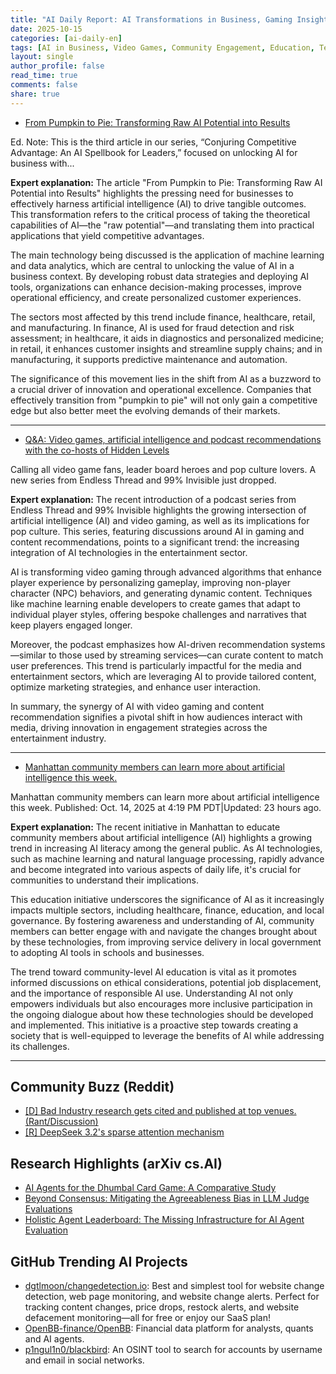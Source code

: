 ```yaml
---
title: "AI Daily Report: AI Transformations in Business, Gaming Insights, and Community Education Initiatives (2025-10-15)"
date: 2025-10-15
categories: [ai-daily-en]
tags: [AI in Business, Video Games, Community Engagement, Education, Technology Trends, Podcasts]
layout: single
author_profile: false
read_time: true
comments: false
share: true
---
```

- [From Pumpkin to Pie: Transforming Raw AI Potential into Results](https://www.wardandsmith.com/articles/from-pumpkin%20to%20pie-transforming-raw-ai-potential-into-results)

Ed. Note: This is the third article in our series, “Conjuring Competitive Advantage: An AI Spellbook for Leaders,” focused on unlocking AI for business with...

**Expert explanation:**
The article "From Pumpkin to Pie: Transforming Raw AI Potential into Results" highlights the pressing need for businesses to effectively harness artificial intelligence (AI) to drive tangible outcomes. This transformation refers to the critical process of taking the theoretical capabilities of AI—the "raw potential"—and translating them into practical applications that yield competitive advantages.

The main technology being discussed is the application of machine learning and data analytics, which are central to unlocking the value of AI in a business context. By developing robust data strategies and deploying AI tools, organizations can enhance decision-making processes, improve operational efficiency, and create personalized customer experiences.

The sectors most affected by this trend include finance, healthcare, retail, and manufacturing. In finance, AI is used for fraud detection and risk assessment; in healthcare, it aids in diagnostics and personalized medicine; in retail, it enhances customer insights and streamline supply chains; and in manufacturing, it supports predictive maintenance and automation.

The significance of this movement lies in the shift from AI as a buzzword to a crucial driver of innovation and operational excellence. Companies that effectively transition from "pumpkin to pie" will not only gain a competitive edge but also better meet the evolving demands of their markets.

---
- [Q&A: Video games, artificial intelligence and podcast recommendations with the co-hosts of Hidden Levels](https://www.wbur.org/inside/2025/10/14/video-games-ai-podcasts-endless-thread-99-percent-invisible)

Calling all video game fans, leader board heroes and pop culture lovers. A new series from Endless Thread and 99% Invisible just dropped.

**Expert explanation:**
The recent introduction of a podcast series from Endless Thread and 99% Invisible highlights the growing intersection of artificial intelligence (AI) and video gaming, as well as its implications for pop culture. This series, featuring discussions around AI in gaming and content recommendations, points to a significant trend: the increasing integration of AI technologies in the entertainment sector.

AI is transforming video gaming through advanced algorithms that enhance player experience by personalizing gameplay, improving non-player character (NPC) behaviors, and generating dynamic content. Techniques like machine learning enable developers to create games that adapt to individual player styles, offering bespoke challenges and narratives that keep players engaged longer. 

Moreover, the podcast emphasizes how AI-driven recommendation systems—similar to those used by streaming services—can curate content to match user preferences. This trend is particularly impactful for the media and entertainment sectors, which are leveraging AI to provide tailored content, optimize marketing strategies, and enhance user interaction. 

In summary, the synergy of AI with video gaming and content recommendation signifies a pivotal shift in how audiences interact with media, driving innovation in engagement strategies across the entertainment industry.

---
- [Manhattan community members can learn more about artificial intelligence this week.](https://www.wibw.com/video/2025/10/14/manhattan-community-members-can-learn-more-about-artificial-intelligence-this-week/)

Manhattan community members can learn more about artificial intelligence this week. Published: Oct. 14, 2025 at 4:19 PM PDT|Updated: 23 hours ago.

**Expert explanation:**
The recent initiative in Manhattan to educate community members about artificial intelligence (AI) highlights a growing trend in increasing AI literacy among the general public. As AI technologies, such as machine learning and natural language processing, rapidly advance and become integrated into various aspects of daily life, it's crucial for communities to understand their implications. 

This education initiative underscores the significance of AI as it increasingly impacts multiple sectors, including healthcare, finance, education, and local governance. By fostering awareness and understanding of AI, community members can better engage with and navigate the changes brought about by these technologies, from improving service delivery in local government to adopting AI tools in schools and businesses.

The trend toward community-level AI education is vital as it promotes informed discussions on ethical considerations, potential job displacement, and the importance of responsible AI use. Understanding AI not only empowers individuals but also encourages more inclusive participation in the ongoing dialogue about how these technologies should be developed and implemented. This initiative is a proactive step towards creating a society that is well-equipped to leverage the benefits of AI while addressing its challenges.

---

## Community Buzz (Reddit)
- [[D] Bad Industry research gets cited and published at top venues. (Rant/Discussion)](https://www.reddit.com/r/MachineLearning/comments/1o1jdd7/d_bad_industry_research_gets_cited_and_published/)
- [[R] DeepSeek 3.2's sparse attention mechanism](https://www.reddit.com/r/MachineLearning/comments/1o2pzxk/r_deepseek_32s_sparse_attention_mechanism/)

## Research Highlights (arXiv cs.AI)
- [AI Agents for the Dhumbal Card Game: A Comparative Study](https://arxiv.org/abs/2510.11736)
- [Beyond Consensus: Mitigating the Agreeableness Bias in LLM Judge Evaluations](https://arxiv.org/abs/2510.11822)
- [Holistic Agent Leaderboard: The Missing Infrastructure for AI Agent Evaluation](https://arxiv.org/abs/2510.11977)

## GitHub Trending AI Projects
- [dgtlmoon/changedetection.io](dgtlmoon/changedetection.io): Best and simplest tool for website change detection, web page monitoring, and website change alerts. Perfect for tracking content changes, price drops, restock alerts, and website defacement monitoring—all for free or enjoy our SaaS plan!
- [OpenBB-finance/OpenBB](OpenBB-finance/OpenBB): Financial data platform for analysts, quants and AI agents.
- [p1ngul1n0/blackbird](p1ngul1n0/blackbird): An OSINT tool to search for accounts by username and email in social networks.
